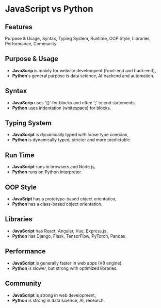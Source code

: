 # JavaScript vs Python

## Features 
Purpose & Usage, Syntax, Typing System, Runtime, OOP Style, Libraries, Performance, Community

## Purpose & Usage
- **JavaScrip** is mainly for website develompent (front-end and back-end),
- **Python**'s general purpose is data science, AI backend and automation. 

## Syntax
- **JavaScrip** uses '{}' for blocks and often ';' to end statements,
- **Python** uses indentation (whitespace) for blocks.

## Typing System
- **JavaScript** is dynamically typed with loose type coercion,
- **Python** is dynamically typed, stricter and more predictable.

## Run Time
- **JavaScript** runs in browsers and Node.js,
- **Python** runs on Python interpreter.

## OOP Style
- **JavaSript** has a prototype-based object orientation,
- **Python** has a class-based object orientation.

## Libraries
- **JavaScript** has React, Angular, Vue, Express.js,
- **Python** has Django, Flask, TensorFlow, PyTorch, Pandas.

## Performance
- **JavaScript** is generally faster in web apps (V8 engine),
- **Python** is slower, but strong with optimized libraries.

## Community
- **JavaScript** is strong in web development,
- **Python** is strong in data science, AI, research.